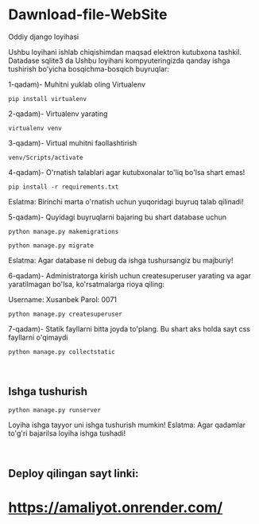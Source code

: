 # Dawnload-file-WebSite
Oddiy django loyihasi

Ushbu loyihani ishlab chiqishimdan maqsad elektron kutubxona tashkil. Datadase sqlite3 da
Ushbu loyihani kompyuteringizda qanday ishga tushirish bo'yicha bosqichma-bosqich buyruqlar:


1-qadam)- Muhitni yuklab oling Virtualenv

```
pip install virtualenv
```

2-qadam)- Virtualenv yarating

```
virtualenv venv
```

3-qadam)- Virtual muhitni faollashtirish

```
venv/Scripts/activate
```

4-qadam)- O'rnatish talablari agar kutubxonalar to'liq bo'lsa shart emas!

```
pip install -r requirements.txt
```
Eslatma: Birinchi marta o'rnatish uchun yuqoridagi buyruq talab qilinadi!

5-qadam)- Quyidagi buyruqlarni bajaring bu shart database uchun

```
python manage.py makemigrations
```
```
python manage.py migrate
```
Eslatma: Agar database ni debug da ishga tushursangiz bu majburiy!

6-qadam)- Administratorga kirish uchun createsuperuser yarating va agar yaratilmagan bo'lsa, ko'rsatmalarga rioya qiling:

Username: Xusanbek
Parol: 0071

```
python manage.py createsuperuser
```

7-qadam)- Statik fayllarni bitta joyda to'plang. Bu shart aks holda sayt css fayllarni o'qimaydi
```
python manage.py collectstatic
```
<br>

## Ishga tushurish

```
python manage.py runserver
```
Loyiha ishga tayyor uni ishga tushurish mumkin!
Eslatma: Agar qadamlar to'g'ri bajarilsa loyiha ishga tushadi!

<br>


## Deploy qilingan sayt linki:

# https://amaliyot.onrender.com/